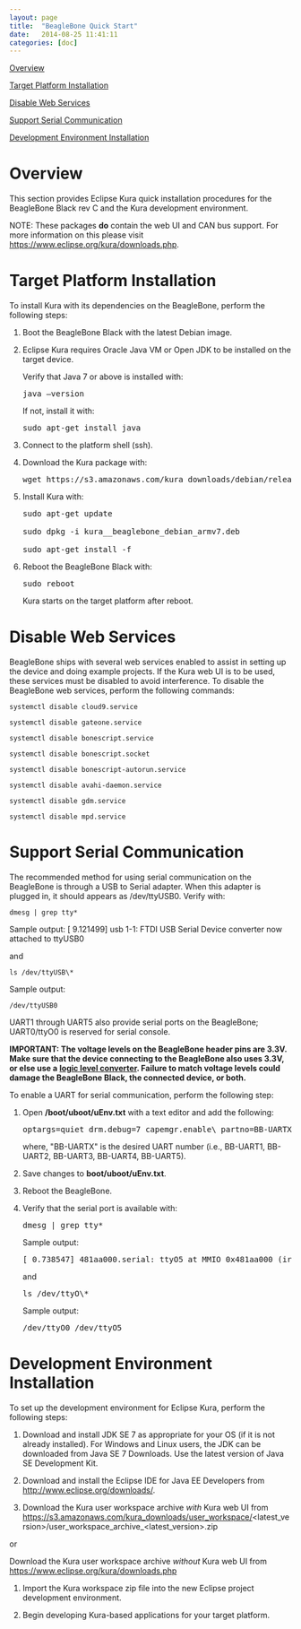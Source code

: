 ```yaml
---
layout: page
title:  "BeagleBone Quick Start"
date:   2014-08-25 11:41:11
categories: [doc]
---
```


[Overview](#overview)

[Target Platform Installation](#target-platform-installation)

[Disable Web Services](#_Disable_Web_Services)

[Support Serial Communication](#support-serial-communication)

[Development Environment
Installation](#development-environment-installation)

Overview
========

<span id="_Kura_Development_Environment" class="anchor"><span
id="_Kura_Hardware_Platforms" class="anchor"><span
id="_Target_Platform_Installation"
class="anchor"></span></span></span>This section provides Eclipse Kura
quick installation procedures for the BeagleBone Black rev C and the
Kura development environment.

NOTE: These packages **do** contain the web UI and CAN bus support. For more information on this please visit https://www.eclipse.org/kura/downloads.php.

Target Platform Installation
============================

To install Kura with its dependencies on the BeagleBone, perform the
following steps:

1.  Boot the BeagleBone Black with the latest Debian image.

2.  Eclipse Kura requires Oracle Java VM or Open JDK to be installed on
    the target device.

    Verify that Java 7 or above is installed with:

    <pre>java –version</pre>

    If not, install it with:

    <pre>sudo apt-get install java</pre>

3.  Connect to the platform shell (ssh).

4.  Download the Kura package with:

    <pre>wget https://s3.amazonaws.com/kura_downloads/debian/release/<latest_version>/kura_<latest_version>_beaglebone_debian_armv7.deb</pre>

5.  Install Kura with: 

    <pre>sudo apt-get update

    sudo dpkg -i kura_<latest_version>_beaglebone_debian_armv7.deb

    sudo apt-get install -f</pre>

6.  Reboot the BeagleBone Black with:

    <pre>sudo reboot</pre>

    Kura starts on the target platform after reboot.

    <span id="_Development_Environment_Installation" class="anchor"></span>

<span id="_Support_for_Serial" class="anchor"><span id="_Support_Serial_Communication" class="anchor"><span id="_Disable_Web_Services" class="anchor"></span></span></span>Disable Web Services
===============================================================================================================================================================================================

BeagleBone ships with several web services enabled to assist in setting
up the device and doing example projects. If the Kura web UI is to be
used, these services must be disabled to avoid interference. To disable
the BeagleBone web services, perform the following commands:

    systemctl disable cloud9.service

    systemctl disable gateone.service

    systemctl disable bonescript.service

    systemctl disable bonescript.socket

    systemctl disable bonescript-autorun.service

    systemctl disable avahi-daemon.service

    systemctl disable gdm.service

    systemctl disable mpd.service

Support Serial Communication
============================

The recommended method for using serial communication on the BeagleBone
is through a USB to Serial adapter. When this adapter is plugged in, it
should appears as /dev/ttyUSB0. Verify with:

    dmesg | grep tty*

Sample output:
    [ 9.121499] usb 1-1: FTDI USB Serial Device converter now attached to ttyUSB0

and

    ls /dev/ttyUSB\*

Sample output:

    /dev/ttyUSB0

UART1 through UART5 also provide serial ports on the BeagleBone;
UART0/ttyO0 is reserved for serial console.

**IMPORTANT: The voltage levels on the BeagleBone header pins are 3.3V.
Make sure that the device connecting to the BeagleBone also uses 3.3V,
or else use a** [**logic level
converter**](https://www.sparkfun.com/products/12009)**. Failure to
match voltage levels could damage the BeagleBone Black, the connected
device, or both.**

To enable a UART for serial communication, perform the following step:

1.  Open **/boot/uboot/uEnv.txt** with a text editor and add the
    following:

    <pre>optargs=quiet drm.debug=7 capemgr.enable\_partno=BB-UARTX</pre>

    where, "BB-UARTX" is the desired UART number (i.e., BB-UART1, BB-UART2,
    BB-UART3, BB-UART4, BB-UART5).

2.  Save changes to **boot/uboot/uEnv.txt**.

3.  Reboot the BeagleBone.

4.  Verify that the serial port is available with:

    <pre>dmesg | grep tty*</pre>

    Sample output:
    <pre>[ 0.738547] 481aa000.serial: ttyO5 at MMIO 0x481aa000 (irq = 46) is a OMAP UART5</pre>

    and

    <pre>ls /dev/ttyO\*</pre>

    Sample output:

    <pre>/dev/ttyO0 /dev/ttyO5</pre>

  <span id="_Install_Java"
class="anchor"></span>

Development Environment Installation
====================================

To set up the development environment for Eclipse Kura, perform the
following steps:

1. Download and install JDK SE 7 as appropriate for your OS (if it is
    not already installed). For Windows and Linux users, the JDK can be
    downloaded from Java SE 7 Downloads. Use the latest version of Java
    SE Development Kit.

2.  Download and install the Eclipse IDE for Java EE Developers from
    http://www.eclipse.org/downloads/.

3.  Download the Kura user workspace archive *with* Kura web UI from https://s3.amazonaws.com/kura_downloads/user_workspace/<latest_version>/user_workspace_archive_<latest_version>.zip

or

Download the Kura user workspace archive *without* Kura web UI from https://www.eclipse.org/kura/downloads.php

1.  Import the Kura workspace zip file into the new Eclipse project
    development environment.

2.  Begin developing Kura-based applications for your target platform.

<span id="_Local_Emulation_Mode" class="anchor"><span id="_Mini_Gateway"
class="anchor"><span id="_Mini-Gateway" class="anchor"><span
id="_Default_Configuration" class="anchor"><span id="_Run_ESF_v2"
class="anchor"><span id="_Kura_Management" class="anchor"><span
id="_View_Kura_Web"
class="anchor"></span></span></span></span></span></span></span>
